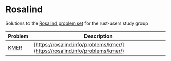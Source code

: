 # Rosalind
Solutions to the [Rosalind problem set](https://rosalind.info/problems/list-view/) for the rust-users study group

| Problem | Description |
| ------- | ----------- |
| [KMER](KMER) | [https://rosalind.info/problems/kmer/](https://rosalind.info/problems/kmer/) |
